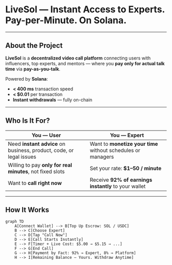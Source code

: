 # LiveSol — Instant Access to Experts. Pay-per-Minute. On Solana.

---

## About the Project

**LiveSol** is a **decentralized video call platform** connecting users with influencers, top experts, and mentors — where you **pay only for actual talk time** via **pay-as-you-talk**.

Powered by **Solana**:  
- **< 400 ms** transaction speed  
- **< $0.01** per transaction  
- **Instant withdrawals** — fully on-chain  

---

## Who Is It For?

| You — User | You — Expert |
|-----------|-------------|
| Need **instant advice** on business, product, code, or legal issues | Want to **monetize your time** without schedules or managers |
| Willing to pay **only for real minutes**, not fixed slots | Set your rate: **$1–50 / minute** |
| Want to **call right now** | Receive **92% of earnings instantly** to your wallet |

---

## How It Works

```mermaid
graph TD
    A[Connect Wallet] --> B[Top Up Escrow: SOL / USDC]
    B --> C[Choose Expert]
    C --> D[Tap "Call Now"]
    D --> E[Call Starts Instantly]
    E --> F[Timer + Live Cost: $5.00 → $5.15 → ...]
    F --> G[End Call]
    G --> H[Payment by Fact: 92% → Expert, 8% → Platform]
    H --> I[Remaining Balance — Yours. Withdraw Anytime]
